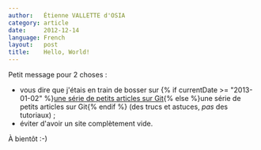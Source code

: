 ```yaml
---
author:   Étienne VALLETTE d'OSIA
category: article
date:     2012-12-14
language: French
layout:   post
title:    Hello, World!
---
```


Petit message pour 2 choses :

- vous dire que j'étais en train de bosser sur {% if currentDate >= "2013-01-02" %}[une série de petits articles sur Git](/article/2013-01-02/git-tips){% else %}une série de petits articles sur Git{% endif %} (des trucs et astuces, _pas_ des tutoriaux) ;
- éviter d'avoir un site complètement vide.

À bientôt :-)
